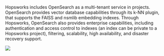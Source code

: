 Hopsworks includes OpenSearch as a multi-tenant service in projects.
OpenSearch provides vector database capabilities through its k-NN plugin, that supports the FAISS and nsmlib embedding indexes.
Through Hopsworks, OpenSearch also provides enterprise capabilities, including authentication and access control to indexes (an index can be private to a Hopsworks project), filtering, scalability, high availability, and disaster recovery support.

<img src="/assets/images/concepts/mlops/opensearch-knn.svg">
